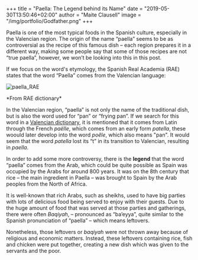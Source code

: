 +++
title = "Paella: The Legend behind its Name"
date = "2019-05-30T13:50:46+02:00"
author = "Maite Clausell"
image = "/img/portfolio/Godfather.png"
+++

Paella is one of the most typical foods in the Spanish culture, especially in the Valencian region. The origin of the name “paella” seems to be as controversial as the recipe of this famous dish – each region prepares it in a different way, making some people say that some of those recipes are not “true paella”, however, we won’t be looking into this in this post.

If we focus on the word's etymology, the Spanish Real Academia (RAE) states that the word “Paella” comes from the Valencian language:

![paella_RAE](/img/blog/paella.png#center)
<figcaption>*From RAE dictionary*</figcaption>

In the Valencian region, “paella” is not only the name of the traditional dish, but is also the word used for “pan” or “frying pan”. If we search for this word in a [Valencian dictionary](http://www.diccionari.cat/lexicx.jsp?GECART=0098260), it is mentioned that it comes from Latin through the French *paëlle*, which comes from an early form *patella*, these woould later develop into the word *poêle*, which also means "pan". It would seem that the word *patella* lost its “t” in its transition to Valencian, resulting in *paella*.

In order to add some more controversy, there is the **legend** that the word “paella” comes from the Arab, which could be quite possible as Spain was occupied by the Arabs for around 800 years. It was on the 8th century that rice – the main ingredient in Paella – was brought to Spain by the Arab peoples from the North of Africa.

It is well-known that rich Arabs, such as sheikhs, used to have big parties with lots of delicious food being served to enjoy with their guests. Due to the huge amount of food that was served at those parties and gatherings, there were often *Baqiyah*, – pronounced as “ba’eyya”, quite similar to the Spanish pronunciation of “paella” – which means leftovers.

Nonetheless, those leftovers or *baqiyah* were not thrown away because of religious and economic matters. Instead, these leftovers containing rice, fish and chicken were put together, creating a new dish which was given to the servants and the poor.